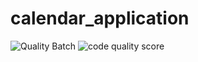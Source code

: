 # calendar_application

![Quality Batch](https://www.code-inspector.com/project/24935/status/svg)
![code quality score](https://www.code-inspector.com/project/24935/score/svg)
